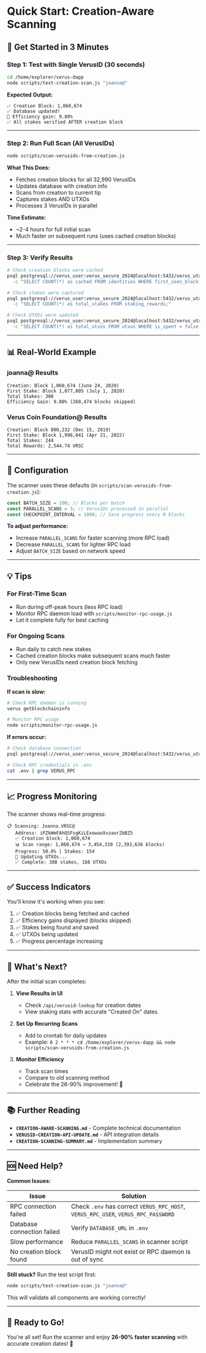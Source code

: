 # Quick Start: Creation-Aware Scanning

## 🚀 Get Started in 3 Minutes

### Step 1: Test with Single VerusID (30 seconds)

```bash
cd /home/explorer/verus-dapp
node scripts/test-creation-scan.js "joanna@"
```

**Expected Output:**

```
✅ Creation Block: 1,060,674
✅ Database updated!
🎉 Efficiency gain: 9.80%
✅ All stakes verified AFTER creation block
```

---

### Step 2: Run Full Scan (All VerusIDs)

```bash
node scripts/scan-verusids-from-creation.js
```

**What This Does:**

- Fetches creation blocks for all 32,990 VerusIDs
- Updates database with creation info
- Scans from creation to current tip
- Captures stakes AND UTXOs
- Processes 3 VerusIDs in parallel

**Time Estimate:**

- ~2-4 hours for full initial scan
- Much faster on subsequent runs (uses cached creation blocks)

---

### Step 3: Verify Results

```bash
# Check creation blocks were cached
psql postgresql://verus_user:verus_secure_2024@localhost:5432/verus_utxo_db \
  -c "SELECT COUNT(*) as cached FROM identities WHERE first_seen_block IS NOT NULL;"

# Check stakes were captured
psql postgresql://verus_user:verus_secure_2024@localhost:5432/verus_utxo_db \
  -c "SELECT COUNT(*) as total_stakes FROM staking_rewards;"

# Check UTXOs were updated
psql postgresql://verus_user:verus_secure_2024@localhost:5432/verus_utxo_db \
  -c "SELECT COUNT(*) as total_utxos FROM utxos WHERE is_spent = false;"
```

---

## 📊 Real-World Example

### joanna@ Results

```
Creation: Block 1,060,674 (June 24, 2020)
First Stake: Block 1,077,805 (July 1, 2020)
Total Stakes: 308
Efficiency Gain: 9.80% (260,474 blocks skipped)
```

### Verus Coin Foundation@ Results

```
Creation: Block 800,232 (Dec 15, 2019)
First Stake: Block 1,996,041 (Apr 21, 2022)
Total Stakes: 244
Total Rewards: 2,544.74 VRSC
```

---

## 🔧 Configuration

The scanner uses these defaults (in `scripts/scan-verusids-from-creation.js`):

```javascript
const BATCH_SIZE = 100; // Blocks per batch
const PARALLEL_SCANS = 3; // VerusIDs processed in parallel
const CHECKPOINT_INTERVAL = 1000; // Save progress every N blocks
```

**To adjust performance:**

- Increase `PARALLEL_SCANS` for faster scanning (more RPC load)
- Decrease `PARALLEL_SCANS` for lighter RPC load
- Adjust `BATCH_SIZE` based on network speed

---

## 💡 Tips

### For First-Time Scan

- Run during off-peak hours (less RPC load)
- Monitor RPC daemon load with `scripts/monitor-rpc-usage.js`
- Let it complete fully for best caching

### For Ongoing Scans

- Run daily to catch new stakes
- Cached creation blocks make subsequent scans much faster
- Only new VerusIDs need creation block fetching

### Troubleshooting

**If scan is slow:**

```bash
# Check RPC daemon is running
verus getblockchaininfo

# Monitor RPC usage
node scripts/monitor-rpc-usage.js
```

**If errors occur:**

```bash
# Check database connection
psql postgresql://verus_user:verus_secure_2024@localhost:5432/verus_utxo_db -c "SELECT 1;"

# Check RPC credentials in .env
cat .env | grep VERUS_RPC
```

---

## 📈 Progress Monitoring

The scanner shows real-time progress:

```
📋 Scanning: Joanna.VRSC@
   Address: iPZkWmFAhQSFsgKiLExowaoXvzaor2bBZ5
   ✅ Creation block: 1,060,674
   📊 Scan range: 1,060,674 → 3,454,310 (2,393,636 blocks)
   Progress: 50.0% | Stakes: 154
   🔄 Updating UTXOs...
   ✅ Complete: 308 stakes, 188 UTXOs
```

---

## ✅ Success Indicators

You'll know it's working when you see:

1. ✅ Creation blocks being fetched and cached
2. ✅ Efficiency gains displayed (blocks skipped)
3. ✅ Stakes being found and saved
4. ✅ UTXOs being updated
5. ✅ Progress percentage increasing

---

## 🎯 What's Next?

After the initial scan completes:

1. **View Results in UI**
   - Check `/api/verusid-lookup` for creation dates
   - View staking stats with accurate "Created On" dates

2. **Set Up Recurring Scans**
   - Add to crontab for daily updates
   - Example: `0 2 * * * cd /home/explorer/verus-dapp && node scripts/scan-verusids-from-creation.js`

3. **Monitor Efficiency**
   - Track scan times
   - Compare to old scanning method
   - Celebrate the 26-90% improvement! 🎉

---

## 📚 Further Reading

- **`CREATION-AWARE-SCANNING.md`** - Complete technical documentation
- **`VERUSID-CREATION-API-UPDATE.md`** - API integration details
- **`CREATION-SCANNING-SUMMARY.md`** - Implementation summary

---

## 🆘 Need Help?

**Common Issues:**

| Issue                      | Solution                                                                          |
| -------------------------- | --------------------------------------------------------------------------------- |
| RPC connection failed      | Check `.env` has correct `VERUS_RPC_HOST`, `VERUS_RPC_USER`, `VERUS_RPC_PASSWORD` |
| Database connection failed | Verify `DATABASE_URL` in `.env`                                                   |
| Slow performance           | Reduce `PARALLEL_SCANS` in scanner script                                         |
| No creation block found    | VerusID might not exist or RPC daemon is out of sync                              |

**Still stuck?** Run the test script first:

```bash
node scripts/test-creation-scan.js "joanna@"
```

This will validate all components are working correctly!

---

## 🎊 Ready to Go!

You're all set! Run the scanner and enjoy **26-90% faster scanning** with accurate creation dates! 🚀
